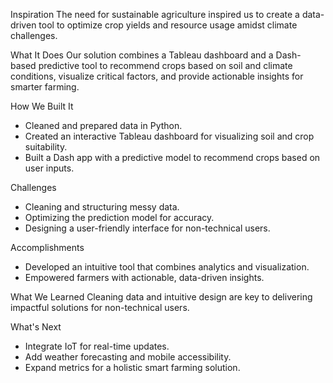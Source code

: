 Inspiration
The need for sustainable agriculture inspired us to create a data-driven tool to optimize crop yields and resource usage amidst climate challenges.


What It Does
Our solution combines a Tableau dashboard and a Dash-based predictive tool to recommend crops based on soil and climate conditions, visualize critical factors, and provide actionable insights for smarter farming.


How We Built It
- Cleaned and prepared data in Python.
- Created an interactive Tableau dashboard for visualizing soil and crop suitability.
- Built a Dash app with a predictive model to recommend crops based on user inputs.


Challenges
- Cleaning and structuring messy data.
- Optimizing the prediction model for accuracy.
- Designing a user-friendly interface for non-technical users.

Accomplishments
- Developed an intuitive tool that combines analytics and visualization.
- Empowered farmers with actionable, data-driven insights.

What We Learned
Cleaning data and intuitive design are key to delivering impactful solutions for non-technical users.

What's Next
- Integrate IoT for real-time updates.
- Add weather forecasting and mobile accessibility.
- Expand metrics for a holistic smart farming solution.
